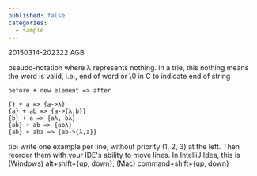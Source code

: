 ```yaml
---
published: false
categories:
  - sample
---
```


20150314-202322 AGB

pseudo-notation where λ represents nothing. in a trie, this nothing means the word is valid, i.e., end of word or \0 in C to indicate end of string

````
before + new element => after

{} + a => {a->λ}
{a} + ab => {a->{λ,b}}
{b} + a => {aλ, bλ}
{ab} + ab => {abλ}
{ab} + aba => {ab->{λ,a}}
````

tip: write one example per line, without priority (1, 2, 3) at the left. Then reorder them with your IDE's ability to move lines. In IntelliJ Idea, this is (Windows) alt+shift+{up, down}, (Mac) command+shift+{up, down}

